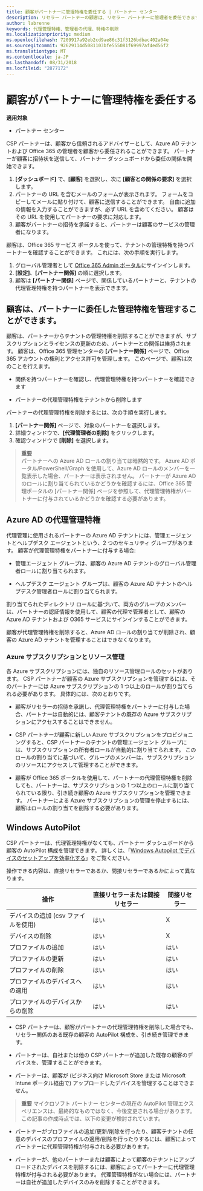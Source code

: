 ```yaml
---
title: 顧客がパートナーに管理特権を委任する | パートナー センター
description: リセラー パートナーの顧客は、リセラー パートナーに管理者を委任できます。また、特権を削除することもできます。
author: labrenne
keywords: 代理管理特権、管理者の代理、特権の削除
ms.localizationpriority: medium
ms.openlocfilehash: 7209917a92eb2cd9ae86c31f3126bdbac402a04e
ms.sourcegitcommit: 92629114d5081103bfe555081f69997af4ed56f2
ms.translationtype: MT
ms.contentlocale: ja-JP
ms.lasthandoff: 08/31/2018
ms.locfileid: "2877172"
---
```

# <a name="customers-delegate-administration-privileges-to-partners"></a>顧客がパートナーに管理特権を委任する

**適用対象**

-  パートナー センター

CSP パートナーは、顧客から信頼されるアドバイザーとして、Azure AD テナントおよび Office 365 の管理者を顧客から委任されることができます。 パートナーが顧客に招待状を送信して、パートナー ダッシュボードから委任の関係を開始できます。 

1. **[ダッシュボード]** で、**[顧客]** を選択し、次に **[顧客との関係の要求]** を選択します。
2. パートナーの URL を含むメールのフォームが表示されます。 フォームをコピーしてメールに貼り付けて、顧客に送信することができます。 自由に追加の情報を入力することができますが、必ず URL を含めてください。 顧客はその URL を使用してパートナーの要求に対応します。  
3. 顧客がパートナーの招待を承諾すると、パートナーは顧客のサービスの管理者になります。

顧客は、Office 365 サービス ポータルを使って、テナントの管理特権を持つパートナーを確認することができます。 これには、次の手順を実行します。

1. グローバル管理者として [Office 365 Admin ポータル](https://portal.office.com/adminportal)にサインインします。
2. **[設定]**、**[パートナー関係]** の順に選択します。
3. 顧客は **[パートナー関係]** ページで、関係しているパートナーと、テナントの代理管理特権を持つパートナーを表示できます。

## <a name="customers-can-manage-a-partners-delegated-admin-privileges"></a>顧客は、パートナーに委任した管理特権を管理することができます。 

顧客は、パートナーからテナントの管理特権を削除することができますが、サブスクリプションとライセンスの更新のため、パートナーとの関係は維持されます。 顧客は、Office 365 管理センターの **[パートナー関係]** ページで、Office 365 アカウントの権利とアクセス許可を管理します。 このページで、顧客は次のことを行えます。

- 関係を持つパートナーを確認し、代理管理特権を持つパートナーを確認できます

- パートナーの代理管理特権をテナントから削除します

パートナーの代理管理特権を削除するには、次の手順を実行します。

1. **[パートナー関係]** ページで、対象のパートナーを選択します。
2. 詳細ウィンドウで、**[代理管理者の削除]** をクリックします。
3. 確認ウィンドウで **[削除]** を選択します。

>**重要**<br>
パートナーへの Azure AD ロールの割り当ては暗黙的です。 Azure AD ポータル/PowerShell/Graph を使用して、Azure AD ロールのメンバーを一覧表示した場合、パートナーは表示されません。 パートナーが Azure AD のロールに割り当てられているかどうかを確認するには、Office 365 管理ポータルの [パートナー関係] ページを参照して、代理管理特権がパートナーに付与されているかどうかを確認する必要があります。

## <a name="delegated-admin-privileges-in-azure-ad"></a>Azure AD の代理管理特権 

代理管理に使用されるパートナーの Azure AD テナントには、管理エージェントとヘルプデスク エージェントという、2 つのセキュリティ グループがあります。 顧客が代理管理特権をパートナーに付与する場合:

- 管理エージェント グループは、顧客の Azure AD テナントのグローバル管理者ロールに割り当てられます。

- ヘルプデスク エージェント グループは、顧客の Azure AD テナントのヘルプデスク管理者ロールに割り当てられます。

割り当てられたディレクトリ ロールに基づいて、両方のグループのメンバーは、パートナーの認証情報を使用して、顧客の代理で管理者として、顧客の Azure AD テナントおよび O365 サービスにサインインすることができます。

顧客が代理管理特権を削除すると、Azure AD ロールの割り当てが削除され、顧客の Azure AD テナントを管理することはできなくなります。

### <a name="azure-subscriptions-and-resource-management"></a>Azure サブスクリプションとリソース管理

各 Azure サブスクリプションには、独自のリソース管理ロールのセットがあります。 CSP パートナーが顧客の Azure サブスクリプションを管理するには、そのパートナーには Azure サブスクリプションの 1 つ以上のロールが割り当てられる必要があります。 具体的には、次のとおりです。

- 顧客がリセラーの招待を承諾し、代理管理特権をパートナーに付与した場合、パートナーは自動的には、顧客テナントの既存の Azure サブスクリプションにアクセスすることはできません。

- CSP パートナーが顧客に新しい Azure サブスクリプションをプロビジョニングすると、CSP パートナーのテナントの管理エージェント グループには、サブスクリプションの所有者ロールが自動的に割り当てられます。 このロールの割り当てに基づいて、グループのメンバーは、サブスクリプションのリソースにアクセスして管理することができます。

- 顧客が Office 365 ポータルを使用して、パートナーの代理管理特権を削除しても、パートナーは、サブスクリプションの 1 つ以上のロールに割り当てられている限り、引き続き顧客の Azure サブスクリプションを管理できます。 パートナーによる Azure サブスクリプションの管理を停止するには、顧客はロールの割り当てを削除する必要があります。

## <a name="windows-autopilot"></a>Windows AutoPilot 

CSP パートナーは、代理管理特権がなくても、パートナー ダッシュボードから顧客の AutoPilot 構成を管理できます。 詳しくは、「[Windows Autopilot でデバイスのセットアップを効率化する](https://docs.microsoft.com/partner-center/autopilot)」をご覧ください。

操作できる内容は、直接リセラーであるか、間接リセラーであるかによって異なります。

|**操作**   |**直接リセラーまたは間接リセラー**   |**間接リセラー**   |
|-----------------|-----------------------------------| -----------------------------|
|デバイスの追加 (csv ファイルを使用)  |はい      |X|
|デバイスの削除   |はい   |X|
|プロファイルの追加   |はい   | はい   |
|プロファイルの更新   |はい    |はい   |
|プロファイルの削除   |はい   |はい   |
|プロファイルのデバイスへの適用   |はい   |はい   |
|プロファイルのデバイスからの削除   |はい   |はい   | 

- CSP パートナーは、顧客がパートナーの代理管理特権を削除した場合でも、リセラー関係のある既存の顧客の AutoPilot 構成を、引き続き管理できます。

- パートナーは、自社または他の CSP パートナーが追加した既存の顧客のデバイスを、管理することができます。

- パートナーは、顧客が (ビジネス向け Microsoft Store または Microsoft Intune ポータル経由で) アップロードしたデバイスを管理することはできません。

>**重要** マイクロソフト パートナー センターの現在の AutoPilot 管理エクスペリエンスは、最終的なものではなく、今後変更される場合があります。 この記事の作成時点では、以下の変更が検討されています。

  - パートナーがプロファイルの追加/更新/削除を行ったり、顧客テナントの任意のデバイスのプロファイルの適用/削除を行ったりするには、顧客によってパートナーに代理管理特権が付与される必要があります。

- パートナーが、他のパートナーまたは顧客によって顧客のテナントにアップロードされたデバイスを削除するには、顧客によってパートナーに代理管理特権が付与される必要があります。 代理管理特権がない場合には、パートナーは自社が追加したデバイスのみを削除することができます。
